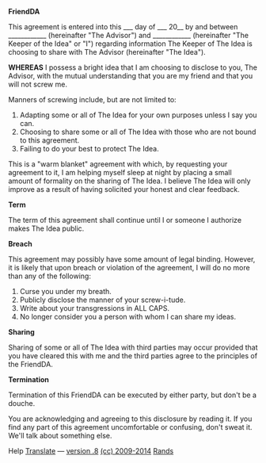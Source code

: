 **FriendDA**

This agreement is entered into this ___ day of ___ 20__ by and between ____________ (hereinafter "The Advisor") and ____________ (hereinafter "The Keeper of the Idea" or "I") regarding information The Keeper of The Idea is choosing to share with The Advisor (hereinafter "The Idea").

**WHEREAS** I possess a bright idea that I am choosing to disclose to you, The Advisor, with the mutual understanding that you are my friend and that you will not screw me.

Manners of screwing include, but are not limited to:

1. Adapting some or all of The Idea for your own purposes unless I say you can.
2. Choosing to share some or all of The Idea with those who are not bound to this agreement.
3. Failing to do your best to protect The Idea.

This is a "warm blanket" agreement with which, by requesting your agreement to it, I am helping myself sleep at night by placing a small amount of formality on the sharing of The Idea. I believe The Idea will only improve as a result of having solicited your honest and clear feedback.

**Term**

The term of this agreement shall continue until I or someone I authorize makes The Idea public.

**Breach**

This agreement may possibly have some amount of legal binding. However, it is likely that upon breach or violation of the agreement, I will do no more than any of the following:

1. Curse you under my breath.
2. Publicly disclose the manner of your screw-i-tude.
3. Write about your transgressions in ALL CAPS.
4. No longer consider you a person with whom I can share my ideas.

**Sharing**

Sharing of some or all of The Idea with third parties may occur provided that you have cleared this with me and the third parties agree to the principles of the FriendDA.

**Termination**

Termination of this FriendDA can be executed by either party, but don't be a douche.

You are acknowledging and agreeing to this disclosure by reading it. If you find any part of this agreement uncomfortable or confusing, don't sweat it. We'll talk about something else.

Help [Translate](http://translatefriendda.wikispaces.com/) — [version .8](https://github.com/rands/friendda)
[(cc) 2009-2014](http://creativecommons.org/licenses/by-nc-sa/4.0/) [Rands](http://www.randsinrepose.com/archives/2008/10/19/friendda.html)
